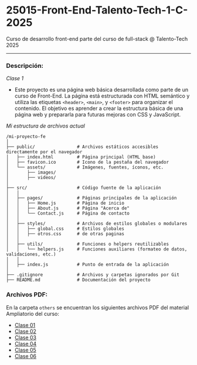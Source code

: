 # 25015-Front-End-Talento-Tech-1-C-2025
Curso de desarrollo front-end parte del curso de full-stack @ Talento-Tech 2025
___

### Descripción:

*Clase 1*
- Este proyecto es una página web básica desarrollada como parte de un curso de Front-End. La página está estructurada con HTML semántico y utiliza las etiquetas `<header>`, `<main>`, y `<footer>` para organizar el contenido. El objetivo es aprender a crear la estructura básica de una página web y prepararla para futuras mejoras con CSS y JavaScript.


*Mi estructura de archivos actual*
```
/mi-proyecto-fe
│
├── public/                # Archivos estáticos accesibles directamente por el navegador
│   ├── index.html         # Página principal (HTML base)
│   ├── favicon.ico        # Icono de la pestaña del navegador
│   └── assets/            # Imágenes, fuentes, íconos, etc.
│       ├── images/
│       ├── videos/
│
├── src/                   # Código fuente de la aplicación
│   │
│   ├── pages/             # Páginas principales de la aplicación
│   │   ├── Home.js        # Página de inicio
│   │   ├── About.js       # Página "Acerca de"
│   │   └── Contact.js     # Página de contacto
│   │
│   ├── styles/            # Archivos de estilos globales o modulares
│   │   ├── global.css     # Estilos globales
│   │   ├── otros.css      # de otras paginas
│   │
│   ├── utils/             # Funciones o helpers reutilizables
│   │   └── helpers.js     # Funciones auxiliares (formateo de datos, validaciones, etc.)
│   │
│   ├── index.js           # Punto de entrada de la aplicación
│
├── .gitignore             # Archivos y carpetas ignorados por Git
├── README.md              # Documentación del proyecto
```

### Archivos PDF:

En la carpeta `others` se encuentran los siguientes archivos PDF del material Ampliatorio del curso:

- [Clase 01](./others/Clase%2001.pdf)
- [Clase 02](./others/Clase%2002.pdf)
- [Clase 03](./others/Clase%2003.pdf)
- [Clase 04](./others/Clase%2004.pdf)
- [Clase 05](./others/Clase%2005.pdf)
- [Clase 06](./others/Clase%2006.pdf)

